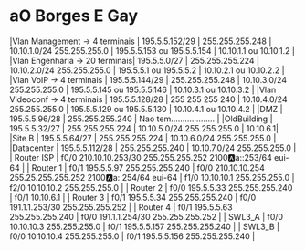 aO Borges E Gay
=======
|Vlan Management -> 4 terminais |  195.5.5.152/29  |  255.255.255.248 | 10.10.1.0/24 255.255.255.0 | 195.5.5.153 ou 195.5.5.154 | 10.10.1.1 ou 10.10.1.2 | 
|Vlan Engenharia -> 20 terminais|  195.5.5.0/27    |  255.255.255.224 | 10.10.2.0/24 255.255.255.0 | 195.5.5.1   ou 195.5.5.2   | 10.10.2.1 ou 10.10.2.2 | 
|Vlan VoIP       -> 4 terminais |  195.5.5.144/29  |  255.255.255.248 | 10.10.3.0/24 255.255.255.0 | 195.5.5.145 ou 195.5.5.146 | 10.10.3.1 ou 10.10.3.2 | 
|Vlan Videoconf  -> 4 terminais |  195.5.5.128/28  |  255 255 255 240 | 10.10.4.0/24 255.255.255.0 | 195.5.5.129 ou 195.5.5.130 | 10.10.4.1 ou 10.10.4.2 | 
|DMZ                            |  195.5.5.96/28   |  255.255.255.240 | Nao tem................... | 
|OldBuilding                    |  195.5.5.32/27   |  255.255.255.224 | 10.10.5.0/24 255.255.255.0 | 10.10.6.1|
|Site B                         |  195.5.5.64/27   |  255.255.255.224 | 10.10.6.0/24 255.255.255.0 |
|Datacenter                     |  195.5.5.112/28  |  255.255.255.240 | 10.10.7.0/24 255.255.255.0 |
| Router ISP | f0/0 210.10.10.253/30 255.255.255.252 2100:a:a::253/64 eui-64 |
| Router 1   | f0/1 195.5.5.97 255.255.255.240 | f0/0 210.10.10.254 255.25.255.255.252   2100:a:a::254/64 eui-64 | f1/0 10.10.10.1 255.255.255.0 | f2/0 10.10.10.2 255.255.255.0 | 
| Router 2   | f0/0 195.5.5.33 255.255.255.240 | f0/1 10.10.6.1 |
| Router 3   | f0/1 195.5.5.34 255.255.255.240 | f0/0 191.1.1.253/30 255.255.255.252 |
| Router 4   | f0/1 195.5.5.63 255.255.255.240 | f0/0 191.1.1.254/30 255.255.255.252 |
| SWL3\_A    | f0/0 10.10.10.3 255.255.255.0   | f0/1 195.5.5.157 255.255.255.240 | 
| SWL3\_B    | f0/0 10.10.10.4 255.255.255.0   | f0/1 195.5.5.156 255.255.255.240 |
